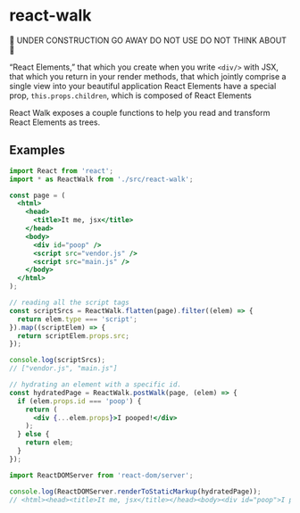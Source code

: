 # react-walk
🚨  UNDER CONSTRUCTION GO AWAY DO NOT USE DO NOT THINK ABOUT 🚨

“React Elements,”
that which you create when you write `<div/>` with JSX,
that which you return in your render methods,
that which jointly comprise a single view into your beautiful application
React Elements have a special prop, `this.props.children`, which is
composed of React Elements

React Walk exposes a couple functions to help you read and transform React Elements as trees.



## Examples
```jsx
import React from 'react';
import * as ReactWalk from './src/react-walk';

const page = (
  <html>
    <head>
      <title>It me, jsx</title>
    </head>
    <body>
      <div id="poop" />
      <script src="vendor.js" />
      <script src="main.js" />
    </body>
  </html>
);

// reading all the script tags
const scriptSrcs = ReactWalk.flatten(page).filter((elem) => {
  return elem.type === 'script';
}).map((scriptElem) => {
  return scriptElem.props.src;
});

console.log(scriptSrcs);
// ["vendor.js", "main.js"]

// hydrating an element with a specific id.
const hydratedPage = ReactWalk.postWalk(page, (elem) => {
  if (elem.props.id === 'poop') {
    return (
      <div {...elem.props}>I pooped!</div>
    );
  } else {
    return elem;
  }
});

import ReactDOMServer from 'react-dom/server';

console.log(ReactDOMServer.renderToStaticMarkup(hydratedPage));
// <html><head><title>It me, jsx</title></head><body><div id="poop">I pooped!</div></body></html>
```

